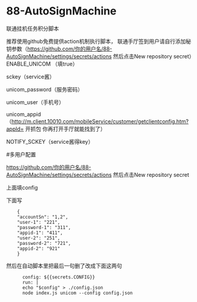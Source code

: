 # 88-AutoSignMachine

 联通挂机任务积分脚本
 
推荐使用github免费提供action机制执行脚本， 联通手厅签到用户请自行添加秘钥参数（https://github.com/你的用户名/88-AutoSignMachine/settings/secrets/actions 然后点击New repository secret）
ENABLE_UNICOM （填true）

sckey（service酱）

unicom_password（服务密码）

unicom_user（手机号）

unicom_appid（http://m.client.10010.com/mobileService/customer/getclientconfig.htm?appId= 开抓包 你再打开手厅就能找到了）

NOTIFY_SCKEY（service酱得key）

#多用户配置

https://github.com/你的用户名/88-AutoSignMachine/settings/secrets/actions 然后点击New repository secret

上面填config

下面写
       
        {
        "accountSn": "1,2",
        "user-1": "221",
        "password-1": "311",
        "appid-1": "411",
        "user-2": "251",
        "password-2": "721",
        "appid-2": "921"
        }
        
然后在自动脚本里把最后一句删了改成下面这两句
       
          config: ${{secrets.CONFIG}}
          run: |
          echo "$config" > ./config.json
          node index.js unicom --config config.json
         
